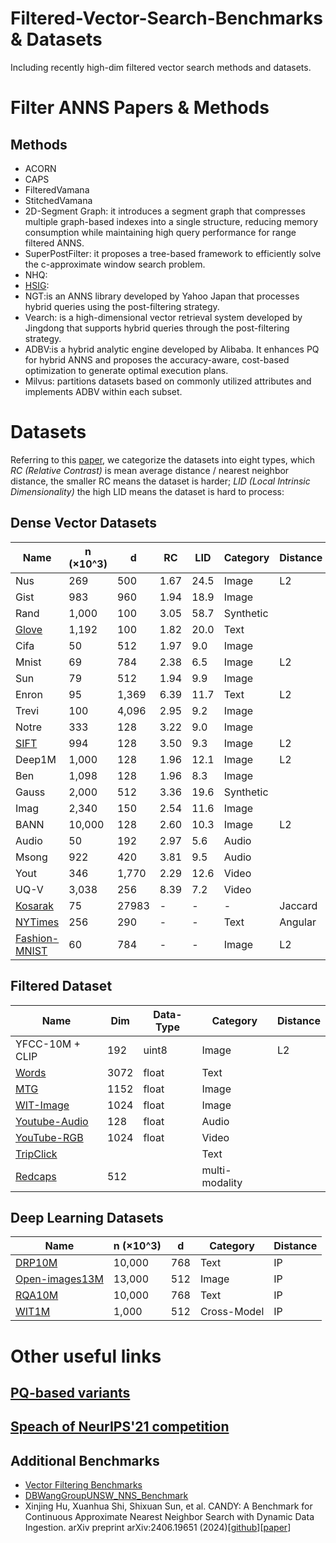 # Filtered-Vector-Search-Benchmarks & Datasets
Including recently high-dim filtered vector search methods and datasets.

# Filter ANNS Papers & Methods
## Methods
- ACORN
- CAPS
- FilteredVamana
- StitchedVamana
- 2D-Segment Graph: it introduces a segment graph that compresses multiple graph-based indexes into a single structure, reducing memory consumption while maintaining high query performance for range filtered ANNS.
- SuperPostFilter: it proposes a tree-based framework to efficiently solve the c-approximate window search problem.
- NHQ:
- [HSIG](https://arxiv.org/abs/2412.02448):
- NGT:is an ANNS library developed by Yahoo Japan that processes hybrid queries using the post-filtering strategy.
- Vearch: is a high-dimensional vector retrieval system developed by Jingdong that supports hybrid queries through the post-filtering strategy.
- ADBV:is a hybrid analytic engine developed by Alibaba. It enhances PQ for hybrid ANNS and proposes the accuracy-aware, cost-based optimization to generate optimal execution plans.
- Milvus: partitions datasets based on commonly utilized attributes and implements ADBV within each subset.
# Datasets
Referring to this [paper](https://ieeexplore.ieee.org/abstract/document/8681160), we categorize the datasets into eight types, which *RC (Relative Contrast)* is mean average distance / nearest neighbor distance, the smaller RC means the dataset is harder; *LID (Local Intrinsic Dimensionality)* the high LID means the dataset is hard to process:
## Dense Vector Datasets
| Name   | n (×10^3) | d    | RC   | LID  | Category  |Distance|
|--------|-----------|------|------|------|------------|------------|
| Nus   | 269       | 500  | 1.67 | 24.5 | Image      |L2|
| Gist  | 983       | 960  | 1.94 | 18.9 | Image      ||
| Rand  | 1,000     | 100  | 3.05 | 58.7 | Synthetic  ||
| [Glove](https://github.com/stanfordnlp/GloVe) | 1,192     | 100  | 1.82 | 20.0 | Text       ||
| Cifa   | 50        | 512  | 1.97 | 9.0  | Image      ||
| Mnist  | 69        | 784  | 2.38 | 6.5  | Image      |L2|
| Sun    | 79        | 512  | 1.94 | 9.9  | Image      ||
| Enron  | 95        | 1,369| 6.39 | 11.7 | Text       |L2|
| Trevi  | 100       | 4,096| 2.95 | 9.2  | Image      ||
| Notre  | 333       | 128  | 3.22 | 9.0  | Image      ||
| [SIFT](http://corpus-texmex.irisa.fr/)| 994       | 128  | 3.50 | 9.3  | Image      |L2|
| Deep1M   | 1,000     | 128  | 1.96 | 12.1 | Image      |L2|
| Ben    | 1,098     | 128  | 1.96 | 8.3  | Image      ||
| Gauss  | 2,000     | 512  | 3.36 | 19.6 | Synthetic  ||
| Imag   | 2,340     | 150  | 2.54 | 11.6 | Image      ||
| BANN   | 10,000    | 128  | 2.60 | 10.3 | Image      |L2|
| Audio  | 50        | 192  | 2.97 | 5.6  | Audio      ||
| Msong  | 922       | 420  | 3.81 | 9.5  | Audio      ||
| Yout   | 346       | 1,770| 2.29 | 12.6 | Video      ||
| UQ-V   | 3,038     | 256  | 8.39 | 7.2  | Video      ||
| [Kosarak](http://fimi.uantwerpen.be/data/)| 75 | 27983 | - | -  | -     |Jaccard|
|[NYTimes](https://archive.ics.uci.edu/dataset/164/bag+of+words)|256| 290 | - | -  | Text|Angular|
|[Fashion-MNIST](https://github.com/zalandoresearch/fashion-mnist)|60|784| - | -  | Image|L2|


## Filtered Dataset
| Name   | Dim | Data-Type  |Category|Distance|
|--------|-----------|------|------|------|
| YFCC-10M + CLIP| 192| uint8|Image|L2|
| [Words](https://huggingface.co/datasets/efarrall/word_embeddings/tree/main)| 3072| float|Text||
| [MTG](https://huggingface.co/datasets/TrevorJS/mtg-scryfall-cropped-art-embeddings-open-clip-ViT-SO400M-14-SigLIP-384)| 1152| float| Image||
| [WIT-Image](https://www.kaggle.com/c/wikipedia-image-caption/data)| 1024| float| Image||
| [Youtube-Audio](https://research.google.com/youtube8m/download.html) | 128| float| Audio||
| [YouTube-RGB](https://research.google.com/youtube8m/download.html) | 1024| float| Video||
| [TripClick](https://tripdatabase.github.io/tripclick/) ||| Text||
| [Redcaps](https://github.com/JoshEngels/RangeFilteredANN) | 512|| multi-modality||

## Deep Learning Datasets
| Name   | n (×10^3) | d    |Category|Distance|
|--------|-----------|------|------|------|
|[DRP10M](https://github.com/IntelLabs/VectorSearchDatasets/tree/main/dpr)|10,000|768| Text|IP|
|[Open-images13M](https://github.com/IntelLabs/VectorSearchDatasets/tree/main/dpr)|13,000|512| Image|IP|
|[RQA10M](https://github.com/IntelLabs/VectorSearchDatasets/tree/main/dpr)|10,000|768| Text|IP|
|[WIT1M](https://github.com/IntelLabs/VectorSearchDatasets/tree/main/dpr)|1,000|512| Cross-Model|IP|
    
# Other useful links
## [PQ-based variants](https://raw.githubusercontent.com/wiki/facebookresearch/faiss/PQ_variants_Faiss_annotated.png)
## [Speach of NeurIPS'21 competition](https://neurips.cc/virtual/2023/competition/66587)
## Additional Benchmarks
- [Vector Filtering Benchmarks](https://github.com/qdrant/ann-filtering-benchmark-datasets)
- [DBWangGroupUNSW_NNS_Benchmark](https://github.com/DBAIWangGroup/nns_benchmark)
- Xinjing Hu, Xuanhua Shi, Shixuan Sun, et al. CANDY: A Benchmark for Continuous Approximate Nearest Neighbor Search with Dynamic Data Ingestion. arXiv preprint arXiv:2406.19651 (2024)[[github](https://github.com/intellistream/CANDY-Benchmark)][[paper](https://arxiv.org/pdf/2406.19651)]
